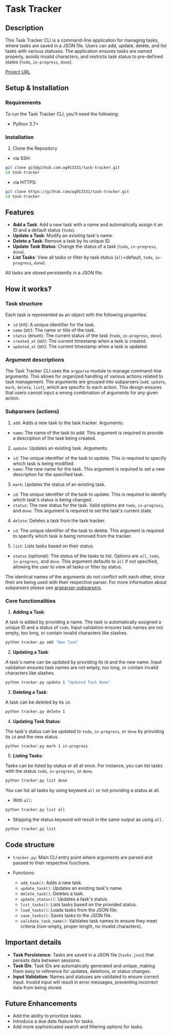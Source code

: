 # Task Tracker

## Description
This Task Tracker CLI is a command-line application for managing tasks, where tasks are saved in a JSON file. Users can add, update, delete, and list tasks with various statuses. The application ensures tasks are named properly, avoids invalid characters, and restricts task status to pre-defined states (`todo`, `in-progress`, `done`).

[Project URL](https://roadmap.sh/projects/task-tracker)

## Setup & Installation

### Requirements
To run the Task Tracker CLI, you'll need the following:
- Python 3.7+

### Installation

1. Clone the Repository

- via SSH:
```bash
git clone git@github.com:ag913331/task-tracker.git
cd task-tracker
```

- via HTTPS:
```bash
git clone https://github.com/ag913331/task-tracker.git
cd task-tracker
```

## Features

- **Add a Task**: Add a new task with a name and automatically assign it an ID and a default status (`todo`).
- **Update a Task**: Modify an existing task's name.
- **Delete a Task**: Remove a task by its unique ID.
- **Update Task Status**: Change the status of a task (`todo`, `in-progress`, `done`).
- **List Tasks**: View all tasks or filter by task status (`all`=default, `todo`, `in-progress`, `done`).

All tasks are stored persistently in a JSON file.

## How it works?

### Task structure
Each task is represented as an object with the following properties:
- `id` (int): A unique identifier for the task.
- `name` (str): The name or title of the task.
- `status` (enum): The current status of the task (`todo`, `in-progress`, `done`).
- `created_at` (str): The current timestamp when a task is created.
- `updated_at` (str): The current timestamp when a task is updated.

### Argument descriptions

The Task Tracker CLI uses the `argparse` module to manage command-line arguments. This allows for organized handling of various actions related to task management. The arguments are grouped into subparsers (`add`, `update`, `mark`, `delete`, `list`), which are specific to each action. This design ensures that users cannot input a wrong combination of arguments for any given action.

### Subparsers (actions)

1. `add`: Adds a new task to the task tracker.
Arguments:
- `name`: The name of the task to add. This argument is required to provide a description of the task being created.

2. `update`: Updates an existing task.
Arguments:
- `id`: The unique identifier of the task to update. This is required to specify which task is being modified.
- `name`: The new name for the task. This argument is required to set a new description for the specified task.

3. `mark`: Updates the status of an existing task.
- `id`: The unique identifier of the task to update. This is required to identify which task's status is being changed.
- `status`: The new status for the task. Valid options are `todo`, `in-progress`, and `done`. This argument is required to set the task's current state.

4. `delete`: Deletes a task from the task tracker.
- `id`: The unique identifier of the task to delete. This argument is required to specify which task is being removed from the tracker.

5. `list`: Lists tasks based on their status.
- `status` (optional): The status of the tasks to list. Options are `all`, `todo`, `in-progress`, and `done`. This argument defaults to `all` if not specified, allowing the user to view all tasks or filter by status.

The identical names of the arguments do not conflict with each other, since their are being used with their respective parser. For more information about subparsers please see [argparser-subparsers](https://docs.python.org/3/library/argparse.html#sub-commands).


### Core functionalities
1. **Adding a Task**:

A task is added by providing a name. The task is automatically assigned a unique ID and a status of `todo`. Input validation ensures task names are not empty, too long, or contain invalid characters like slashes.

```bash
python tracker.py add "New Task"
```

2. **Updating a Task**:

A task's name can be updated by providing its id and the new name. Input validation ensures task names are not empty, too long, or contain invalid characters like slashes.

```bash
python tracker.py update 1 "Updated Task Name"
```

3. **Deleting a Task**:

A task can be deleted by its `id`.

```bash
python tracker.py delete 1
```

4. **Updating Task Status**:

The task's status can be updated to `todo`, `in-progress`, or `done` by providing its `id` and the new status.

```bash
python tracker.py mark 1 in-progress
```

5. **Listing Tasks**:

Tasks can be listed by status or all at once. For instance, you can list tasks with the status `todo`, `in-progress`, or `done`.

```bash
python tracker.py list done
```

You can list all tasks by using keyword `all` or not providing a status at all.

- With `all`:
```bash
python tracker.py list all
```

- Skipping the status keyword will result in the same output as using `all`.
```bash
python tracker.py list
```

## Code structure

- `tracker.py`: Main CLI entry point where arguments are parsed and passed to their respective functions.

- Functions:
    - `add_task()`: Adds a new task.
    - `update_task()`: Updates an existing task's name.
    - `delete_task()`: Deletes a task.
    - `update_status()`: Updates a task's status.
    - `list_tasks()`: Lists tasks based on the provided status.
    - `load_tasks()`: Loads tasks from the JSON file.
    - `save_tasks()`: Saves tasks to the JSON file.
    - `validate_task_name()`: Validates task names to ensure they meet criteria (non-empty, proper length, no invalid characters).

## Important details

- **Task Persistence**: Tasks are saved in a JSON file (`tasks.json`) that persists data between sessions.
- **Task IDs**: Task IDs are automatically generated and unique, making them easy to reference for updates, deletions, or status changes.
- **Input Validation**: Names and statuses are validated to ensure correct input. Invalid input will result in error messages, preventing incorrect data from being stored.

## Future Enhancements

- Add the ability to prioritize tasks.
- Introduce a due date feature for tasks.
- Add more sophisticated search and filtering options for tasks.